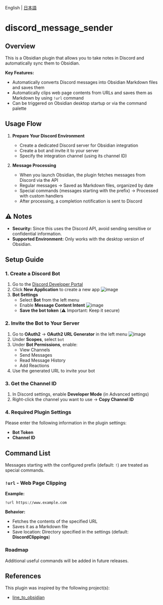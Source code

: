 English | [日本語](.github/README.ja.md)

# discord_message_sender

## Overview

This is a Obsidian plugin that allows you to take notes in Discord and automatically sync them to Obsidian.

**Key Features:**
- Automatically converts Discord messages into Obsidian Markdown files and saves them
- Automatically clips web page contents from URLs and saves them as Markdown by using `!url` command
- Can be triggered on Obsidian desktop startup or via the command palette

## Usage Flow

1. **Prepare Your Discord Environment**
   - Create a dedicated Discord server for Obsidian integration
   - Create a bot and invite it to your server
   - Specify the integration channel (using its channel ID)

2. **Message Processing**
   - When you launch Obsidian, the plugin fetches messages from Discord via the API
   - Regular messages → Saved as Markdown files, organized by date
   - Special commands (messages starting with the prefix) → Processed with custom handlers
   - After processing, a completion notification is sent to Discord

## ⚠️ Notes

- **Security:** Since this uses the Discord API, avoid sending sensitive or confidential information.
- **Supported Environment:** Only works with the desktop version of Obsidian.

## Setup Guide

### 1. Create a Discord Bot

1. Go to the [Discord Developer Portal](https://discord.com/developers/applications)
2. Click **New Application** to create a new app
   ![image](https://d1fhrovvkiovx5.cloudfront.net/642c9b33b0d8250e770448b88d78e2c2.png)
3. **Bot Settings**
   - Select **Bot** from the left menu
   - Enable **Message Content Intent**
     ![image](https://d1fhrovvkiovx5.cloudfront.net/d284d81647f3dbf52a040cc7a6aa1362.png)
   - **Save the bot token** (⚠️ Important: Keep it secure)

### 2. Invite the Bot to Your Server

1. Go to **OAuth2** → **OAuth2 URL Generator** in the left menu
   ![image](https://d1fhrovvkiovx5.cloudfront.net/02355b8d6747734b75ae7b9799203132.png)
2. Under **Scopes**, select `bot`
3. Under **Bot Permissions**, enable:
   - View Channels
   - Send Messages
   - Read Message History
   - Add Reactions
4. Use the generated URL to invite your bot

### 3. Get the Channel ID

1. In Discord settings, enable **Developer Mode** (in Advanced settings)
2. Right-click the channel you want to use → **Copy Channel ID**

### 4. Required Plugin Settings

Please enter the following information in the plugin settings:
- **Bot Token**
- **Channel ID**

## Command List

Messages starting with the configured prefix (default: `!`) are treated as special commands.

### `!url` - Web Page Clipping

**Example:**
```
!url https://www.example.com
```

**Behavior:**
- Fetches the contents of the specified URL
- Saves it as a Markdown file
- Save location: Directory specified in the settings (default: **DiscordClippings**)

### Roadmap

Additional useful commands will be added in future releases.

## References

This plugin was inspired by the following project(s):
- [line_to_obsidian](https://github.com/onikun94/line_to_obsidian)
